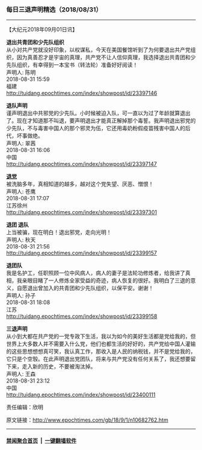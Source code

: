### 每日三退声明精选（2018/08/31）
------------------------

<p>【大纪元2018年09月01日讯】</p>
<p><strong>退出共青团和少先队组织</strong><br />
从小对共产党就没好印象，以权谋私，今天在美国餐馆听到了为何要退出共产党组织，因为真善忍才是宇宙的真理，共产党不让人信仰真理，我选择退出共青团和少先队组织，有幸得到一本宝书（转法轮）准备好好阅读！<br />
声明人: 陈明<br />
2018-08-31 15:59<br />
福建<br />
<a href="http://tuidang.epochtimes.com/index/showpost/id/23397146">http://tuidang.epochtimes.com/index/showpost/id/23397146</a></p>
<p><strong>退队声明</strong><br />
谨声明退出中共邪党的少先队。小时候被迫入队，可一直以为过了年龄就算退出了。现在才知道那不叫退，要声明退出才能真正解掉那个毒誓。我声明退出邪党的少先队，不与毒害中国人的那个邪灵为伍，它还用毒奶粉假疫苗残害中国人的后代，坏事做绝。<br />
声明人: 翠茜<br />
2018-08-31 16:06<br />
中国<br />
<a href="http://tuidang.epochtimes.com/index/showpost/id/23397147">http://tuidang.epochtimes.com/index/showpost/id/23397147</a></p>
<p><strong><a href="http://www.epochtimes.com/gb/tag/%E9%80%80%E5%85%9A.html">退党</a></strong><br />
被洗脑多年，真相知道的越多，越对这个党失望、厌恶、憎恨！<br />
声明人: 苍鹰<br />
2018-08-31 17:07<br />
江苏徐州<br />
<a href="http://tuidang.epochtimes.com/index/showpost/id/23397301">http://tuidang.epochtimes.com/index/showpost/id/23397301</a></p>
<p><strong>退团 退队</strong><br />
上当被骗，现在明白！退出邪党，走向光明！<br />
声明人: 秋天<br />
2018-08-31 21:56<br />
<a href="http://tuidang.epochtimes.com/index/showpost/id/23399157">http://tuidang.epochtimes.com/index/showpost/id/23399157</a></p>
<p><strong>退团队</strong><br />
我是名护工，任职照顾一位中风病人，病人的妻子是法轮功修炼者，给我讲了真相，我亲眼目睹了一人修炼全家受益的奇迹，病人恢复的很好。我明白了三退的意义，自愿退出曾加入的共青团和少先队组织，以保平安。谢谢！<br />
声明人: 孙子<br />
2018-08-31 18:08<br />
江苏<br />
<a href="http://tuidang.epochtimes.com/index/showpost/id/23399158">http://tuidang.epochtimes.com/index/showpost/id/23399158</a></p>
<p><strong>三退声明</strong><br />
从小到大都在共产党的一党专政下生活，我以为如今的美好生活都是党给我的，但世界上大多数人并不需要入什么党，他们也都生活的好好的，共产党给中国人灌输的这些思想想想真可笑，我认真工作，那收入是人民的纳税钱，并不是党给我的，它只是个空彀。在此声明退出党团队，将来与共产党没有任何关系了，我还想要留下来，走入新的历史，不要被淘汰掉。<br />
声明人: 王森<br />
2018-08-31 23:12<br />
中国<br />
<a href="http://tuidang.epochtimes.com/index/showpost/id/23400111">http://tuidang.epochtimes.com/index/showpost/id/23400111</a></p>
<p>责任编辑：欣明</p>

原文链接：http://www.epochtimes.com/gb/18/9/1/n10682762.htm


------------------------
#### [禁闻聚合首页](https://github.com/gfw-breaker/banned-news/blob/master/README.md) &nbsp;|&nbsp;  [一键翻墙软件](https://github.com/gfw-breaker/nogfw/blob/master/README.md)